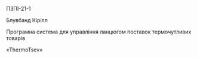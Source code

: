 ПЗПІ-21-1


Блувбанд Кірілл

Програмна система для управління ланцюгом поставок термочутливих товарів

«ThermoTsev»
